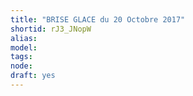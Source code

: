 ```yaml
---
title: "BRISE GLACE du 20 Octobre 2017"
shortid: rJ3_JNopW
alias:
model:
tags:
node:
draft: yes
---
```

